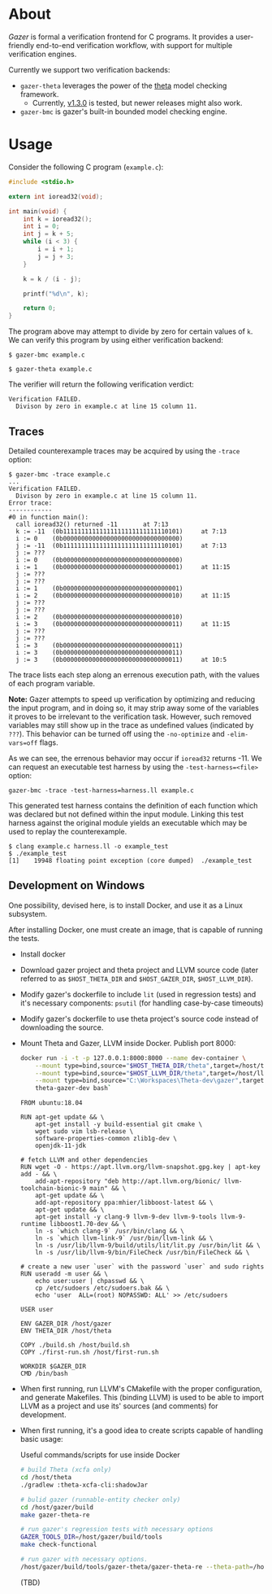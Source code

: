 # About

*Gazer* is formal a verification frontend for C programs.
It provides a user-friendly end-to-end verification workflow, with support for multiple verification engines.

Currently we support two verification backends:
* `gazer-theta` leverages the power of the [theta](https://github.com/ftsrg/theta) model checking framework.
  * Currently, [v1.3.0](https://github.com/ftsrg/theta/releases/tag/v1.3.0) is tested, but newer releases might also work.
* `gazer-bmc` is gazer's built-in bounded model checking engine.

# Usage

Consider the following C program (`example.c`):
```c
#include <stdio.h>

extern int ioread32(void);

int main(void) {
    int k = ioread32();
    int i = 0;
    int j = k + 5;
    while (i < 3) {
        i = i + 1;
        j = j + 3;
    }

    k = k / (i - j);

    printf("%d\n", k);

    return 0;
}
```

The program above may attempt to divide by zero for certain values of `k`.
We can verify this program by using either verification backend:

```
$ gazer-bmc example.c
```

```
$ gazer-theta example.c
```

The verifier will return the following verification verdict:

```
Verification FAILED.
  Divison by zero in example.c at line 15 column 11.
```

## Traces

Detailed counterexample traces may be acquired by using the `-trace` option:

```
$ gazer-bmc -trace example.c
...
Verification FAILED.
  Divison by zero in example.c at line 15 column 11.
Error trace:
------------
#0 in function main():
  call ioread32() returned -11		 at 7:13
  k := -11	(0b11111111111111111111111111110101)	 at 7:13
  i := 0	(0b00000000000000000000000000000000)
  j := -11	(0b11111111111111111111111111110101)	 at 7:13
  j := ???
  i := 0	(0b00000000000000000000000000000000)
  i := 1	(0b00000000000000000000000000000001)	 at 11:15
  j := ???
  j := ???
  i := 1	(0b00000000000000000000000000000001)
  i := 2	(0b00000000000000000000000000000010)	 at 11:15
  j := ???
  j := ???
  i := 2	(0b00000000000000000000000000000010)
  i := 3	(0b00000000000000000000000000000011)	 at 11:15
  j := ???
  j := ???
  i := 3	(0b00000000000000000000000000000011)
  i := 3	(0b00000000000000000000000000000011)
  j := 3	(0b00000000000000000000000000000011)	 at 10:5
```

The trace lists each step along an errenous execution path, with the values of each program variable.

**Note:** Gazer attempts to speed up verification by optimizing and reducing the input program, and in doing so,
it may strip away some of the variables it proves to be irrelevant to the verification task.
However, such removed variables may still show up in the trace as undefined values (indicated by `???`).
This behavior can be turned off using the `-no-optimize` and `-elim-vars=off` flags.

As we can see, the errenous behavior may occur if `ioread32` returns -11.
We can request an executable test harness by using the `-test-harness=<file>` option:

```
gazer-bmc -trace -test-harness=harness.ll example.c
```

This generated test harness contains the definition of each function which was declared but not defined within the input module.
Linking this test harness against the original module yields an executable which may be used to replay the counterexample.

```
$ clang example.c harness.ll -o example_test
$ ./example_test
[1]    19948 floating point exception (core dumped)  ./example_test
```

## Development on Windows

One possibility, devised here, is to install Docker, and use it as a Linux subsystem.

After installing Docker, one must create an image, that is capable of running the tests.

- Install docker
- Download gazer project and theta project and LLVM source code (later referred to as `$HOST_THETA_DIR` and `$HOST_GAZER_DIR`, `$HOST_LLVM_DIR`).
- Modify gazer's dockerfile to include `lit` (used in regression tests) and it's necessary components: `psutil` (for handling case-by-case timeouts)
- Modify gazer's dockerfile to use theta project's source code instead of downloading the source.
- Mount Theta and Gazer, LLVM inside Docker. Publish port 8000:

  ```sh
  docker run -i -t -p 127.0.0.1:8000:8000 --name dev-container \
      --mount type=bind,source="$HOST_THETA_DIR/theta",target=/host/theta \
      --mount type=bind,source="$HOST_LLVM_DIR/theta",target=/host/llvm \
      --mount type=bind,source="C:\Workspaces\Theta-dev\gazer",target=/host/gazer \
      theta-gazer-dev bash`
  ```
      
  ```dev.dockerfile
  FROM ubuntu:18.04

  RUN apt-get update && \
      apt-get install -y build-essential git cmake \
      wget sudo vim lsb-release \
      software-properties-common zlib1g-dev \
      openjdk-11-jdk

  # fetch LLVM and other dependencies
  RUN wget -O - https://apt.llvm.org/llvm-snapshot.gpg.key | apt-key add - && \
      add-apt-repository "deb http://apt.llvm.org/bionic/ llvm-toolchain-bionic-9 main" && \
      apt-get update && \
      add-apt-repository ppa:mhier/libboost-latest && \
      apt-get update && \
      apt-get install -y clang-9 llvm-9-dev llvm-9-tools llvm-9-runtime libboost1.70-dev && \
      ln -s `which clang-9` /usr/bin/clang && \
      ln -s `which llvm-link-9` /usr/bin/llvm-link && \
      ln -s /usr/lib/llvm-9/build/utils/lit/lit.py /usr/bin/lit && \
      ln -s /usr/lib/llvm-9/bin/FileCheck /usr/bin/FileCheck && \

  # create a new user `user` with the password `user` and sudo rights
  RUN useradd -m user && \
      echo user:user | chpasswd && \
      cp /etc/sudoers /etc/sudoers.bak && \
      echo 'user  ALL=(root) NOPASSWD: ALL' >> /etc/sudoers

  USER user

  ENV GAZER_DIR /host/gazer
  ENV THETA_DIR /host/theta

  COPY ./build.sh /host/build.sh
  COPY ./first-run.sh /host/first-run.sh

  WORKDIR $GAZER_DIR
  CMD /bin/bash
  ```

- When first running, run LLVM's CMakefile with the proper configuration, and generate Makefiles. This (binding LLVM) is used to be able to import LLVM as a project and use its' sources (and comments) for development.
- When first running, it's a good idea to create scripts capable of handling basic usage:

  Useful commands/scripts for use inside Docker
  ```sh
  # build Theta (xcfa only)
  cd /host/theta
  ./gradlew :theta-xcfa-cli:shadowJar
  ```

  ```sh
  # bulid gazer (runnable-entity checker only)
  cd /host/gazer/build
  make gazer-theta-re
  ```

  ```sh
  # run gazer's regression tests with necessary options
  GAZER_TOOLS_DIR=/host/gazer/build/tools
  make check-functional
  ```
  
  ```sh
  # run gazer with necessary options.
  /host/gazer/build/tools/gazer-theta/gazer-theta-re --theta-path=/host/theta/subprojects/xcfa-cli/build/libs/theta-xcfa-cli-0.0.1-SNAPSHOT-all.jar --lib-path=/host/theta/lib/ "$@"
  ```
  
  (TBD)
